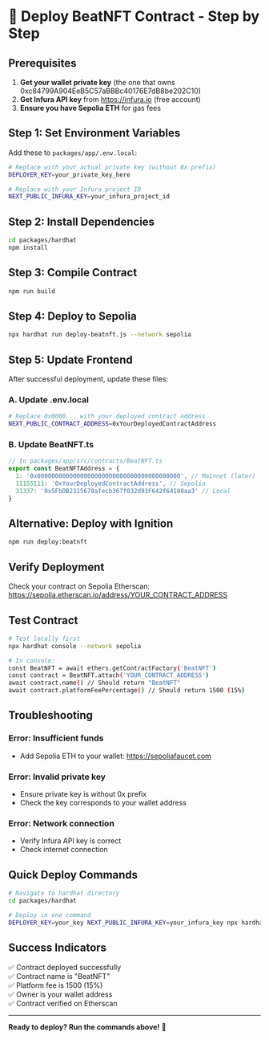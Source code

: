 # 🚀 Deploy BeatNFT Contract - Step by Step

## **Prerequisites**

1. **Get your wallet private key** (the one that owns 0xc84799A904EeB5C57aBBBc40176E7dB8be202C10)
2. **Get Infura API key** from https://infura.io (free account)
3. **Ensure you have Sepolia ETH** for gas fees

## **Step 1: Set Environment Variables**

Add these to `packages/app/.env.local`:

```bash
# Replace with your actual private key (without 0x prefix)
DEPLOYER_KEY=your_private_key_here

# Replace with your Infura project ID
NEXT_PUBLIC_INFURA_KEY=your_infura_project_id
```

## **Step 2: Install Dependencies**

```bash
cd packages/hardhat
npm install
```

## **Step 3: Compile Contract**

```bash
npm run build
```

## **Step 4: Deploy to Sepolia**

```bash
npx hardhat run deploy-beatnft.js --network sepolia
```

## **Step 5: Update Frontend**

After successful deployment, update these files:

### **A. Update .env.local**
```bash
# Replace 0x0000... with your deployed contract address
NEXT_PUBLIC_CONTRACT_ADDRESS=0xYourDeployedContractAddress
```

### **B. Update BeatNFT.ts**
```typescript
// In packages/app/src/contracts/BeatNFT.ts
export const BeatNFTAddress = {
  1: '0x0000000000000000000000000000000000000000', // Mainnet (later)
  11155111: '0xYourDeployedContractAddress', // Sepolia
  31337: '0x5FbDB2315678afecb367f032d93F642f64180aa3' // Local
}
```

## **Alternative: Deploy with Ignition**

```bash
npm run deploy:beatnft
```

## **Verify Deployment**

Check your contract on Sepolia Etherscan:
https://sepolia.etherscan.io/address/YOUR_CONTRACT_ADDRESS

## **Test Contract**

```bash
# Test locally first
npx hardhat console --network sepolia

# In console:
const BeatNFT = await ethers.getContractFactory('BeatNFT')
const contract = BeatNFT.attach('YOUR_CONTRACT_ADDRESS')
await contract.name() // Should return "BeatNFT"
await contract.platformFeePercentage() // Should return 1500 (15%)
```

## **Troubleshooting**

### **Error: Insufficient funds**
- Add Sepolia ETH to your wallet: https://sepoliafaucet.com

### **Error: Invalid private key**
- Ensure private key is without 0x prefix
- Check the key corresponds to your wallet address

### **Error: Network connection**
- Verify Infura API key is correct
- Check internet connection

## **Quick Deploy Commands**

```bash
# Navigate to hardhat directory
cd packages/hardhat

# Deploy in one command
DEPLOYER_KEY=your_key NEXT_PUBLIC_INFURA_KEY=your_infura_key npx hardhat run deploy-beatnft.js --network sepolia
```

## **Success Indicators**

✅ Contract deployed successfully  
✅ Contract name is "BeatNFT"  
✅ Platform fee is 1500 (15%)  
✅ Owner is your wallet address  
✅ Contract verified on Etherscan  

---

**Ready to deploy? Run the commands above!** 🚀